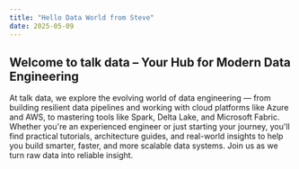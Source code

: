 ```yaml
---
title: "Hello Data World from Steve"
date: 2025-05-09
---
```


## Welcome to talk data – Your Hub for Modern Data Engineering

At talk data, we explore the evolving world of data engineering — from building resilient data pipelines 
and working with cloud platforms like Azure and AWS, to mastering tools like Spark, Delta Lake, 
and Microsoft Fabric. Whether you're an experienced engineer or just starting your journey, 
you'll find practical tutorials, architecture guides, and real-world insights to help you build 
smarter, faster, and more scalable data systems. Join us as we turn raw data into reliable insight.
